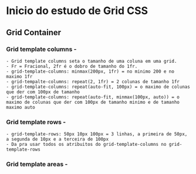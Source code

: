 # Inicio do estudo de Grid CSS

## Grid Container 

### Grid template columns -

    - Grid template columns seta o tamanho de uma coluna em uma grid.
    - Fr = Fracional, 2fr é o dobro de tamanho do 1fr.
    - grid-template-columns: minmax(200px, 1fr) = no minimo 200 e no maximo 1fr
    - grid-tempalte-columns: repeat(2, 1fr) = 2 colunas de tamanho 1fr
    - grid-template-columns: repeat(auto-fit, 100px) = o maximo de colunas que der com 100px de tamanho
    - grid-template-columns: repeat(auto-fit, minmax(100px, auto)) = o maximo de colunas que der com 100px de tamanho minimo e de tamanho maximo auto
    
### Grid template rows -
    - grid-template-rows: 50px 10px 100px = 3 linhas, a primeira de 50px, a segunda de 10px e a terceira de 100px
    - Da pra usar todos os atribuitos do grid-template-columns no grid-template-rows
  
### Grid template areas -
    
  
    